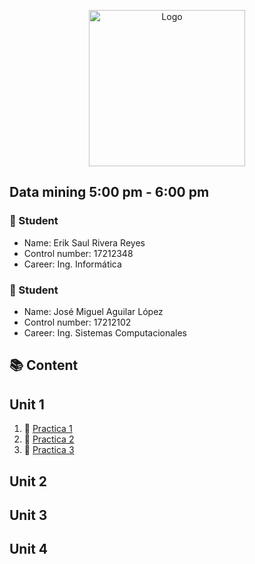 <p align="center">
    <img alt="Logo" src="https://www.tijuana.tecnm.mx/wp-content/themes/tecnm/images/logo_TECT.png" width=250 height=250>
</p>

## Data mining 5:00 pm - 6:00 pm

### :necktie: Student
* Name: Erik Saul Rivera Reyes
* Control number: 17212348
* Career: Ing. Informática

### :necktie: Student
* Name: José Miguel Aguilar López
* Control number: 17212102
* Career: Ing. Sistemas Computacionales

## :books: Content

## Unit 1
1. :book: [Practica 1](https://github.com/AquaBlazt/Mineria_de_Datos/blob/main/PRACTICA%201.r)
2. :book: [Practica 2](https://github.com/AquaBlazt/Mineria_de_Datos/blob/main/PRACTICA%202.r)
3. :book: [Practica 3](https://github.com/AquaBlazt/Mineria_de_Datos/blob/main/PRACTICA%203.R)

## Unit 2

## Unit 3

## Unit 4



